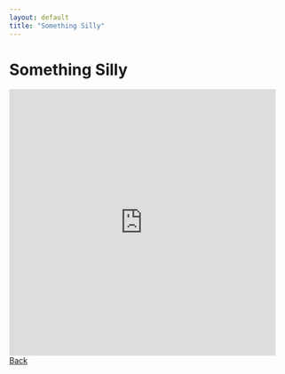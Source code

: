 ```yaml
---
layout: default
title: "Something Silly"
---
```


<div class="container">
    <h1>Something Silly</h1>
    <iframe src="https://giphy.com/embed/ms3yqSf67KQjnXm6kN" width="480" height="480" style="" frameBorder="0"
    class="giphy-embed" allowFullScreen></iframe>
    <a href="index.html" class="back-button">Back</a>
</div>
